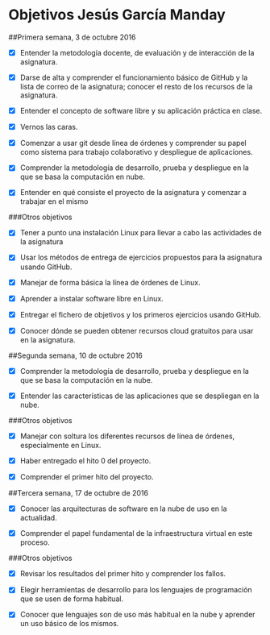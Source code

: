 # Objetivos Jesús García Manday

##Primera semana, 3 de octubre 2016

- [x] Entender la metodología docente, de evaluación y de interacción de la asignatura.

- [x] Darse de alta y comprender el funcionamiento básico de GitHub y la lista de correo de la asignatura; conocer el resto de los recursos de la asignatura.

- [x] Entender el concepto de software libre y su aplicación práctica en clase.

- [x] Vernos las caras.

- [x] Comenzar a usar git desde línea de órdenes y comprender su papel como sistema para trabajo colaborativo y despliegue de aplicaciones.

- [x] Comprender la metodología de desarrollo, prueba y despliegue en la que se basa la computación en nube.

- [x] Entender en qué consiste el proyecto de la asignatura y comenzar a trabajar en el mismo

###Otros objetivos 


- [x] Tener a punto una instalación Linux para llevar a cabo las actividades de la asignatura

- [x] Usar los métodos de entrega de ejercicios propuestos para la asignatura usando GitHub.

- [x] Manejar de forma básica la línea de órdenes de Linux.

- [x] Aprender a instalar software libre en Linux.

- [x] Entregar el fichero de objetivos y los primeros ejercicios usando GitHub.

- [x] Conocer dónde se pueden obtener recursos cloud gratuitos para usar en la asignatura.


##Segunda semana, 10 de octubre 2016

- [x] Comprender la metodología de desarrollo, prueba y despliegue en la que se basa la computación en la nube.

- [x] Entender las características de las aplicaciones que se despliegan en la nube.


###Otros objetivos

- [x] Manejar con soltura los diferentes recursos de línea de órdenes, especialmente en Linux.

- [x] Haber entregado el hito 0 del proyecto.

- [x] Comprender el primer hito del proyecto.


##Tercera semana, 17 de octubre de 2016

- [x] Conocer las arquitecturas de software en la nube de uso en la actualidad.

- [x] Comprender el papel fundamental de la infraestructura virtual en este proceso.


###Otros objetivos

- [x] Revisar los resultados del primer hito y comprender los fallos.

- [x] Elegir herramientas de desarrollo para los lenguajes de programación que se usen de forma habitual.

- [x] Conocer que lenguajes son de uso más habitual en la nube y aprender un uso básico de los mismos.